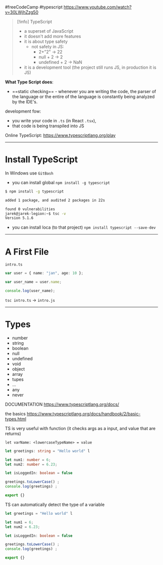 #freeCodeCamp  #typescript 
https://www.youtube.com/watch?v=30LWjhZzg50

>[!info] TypeScript
>- a superset of JavaScript
>- it doesn't add more features
>- it is about type safety
>	- not safety in JS:
>		- 2+"2" -> 22
>		- null + 2 -> 2
>		- undefined + 2 -> NaN
>- it is a development tool (the project still runs JS, in production it is JS)

**What Type Script does**:
- ==static checking== - whenever you are writing the code, the parser of the language or the entire of the language is constantly being analyzed by the IDE's.

development fow:
- you write your code in `.ts` (in React `.tsx`),
- that code is being transpiled into JS

Online TypeScript:
https://www.typescriptlang.org/play


-----
# Install TypeScript

In Windows use `GitBash`

- you can install global
`npm install -g typescript`
```bash
$ npm install -g typescript

added 1 package, and audited 2 packages in 22s

found 0 vulnerabilities
jarek@jarek-legion:~$ tsc -v
Version 5.1.6
```

- you can install loca (to that project)
``npm install typescript --save-dev``

---
# A First File

`intro.ts`
```ts
var user = { name: "jan", age: 10 };

var user_name = user.name;

console.log(user_name);
```

`tsc intro.ts` -> `intro.js`

---
# Types
- number
- string
- boolean
- null
- undefined
- void
- object
- array
- tupes
- ...
- any
- never

DOCUMENTATION
https://www.typescriptlang.org/docs/

the basics
https://www.typescriptlang.org/docs/handbook/2/basic-types.html


TS is very useful with function (it checks args as a input, and value that are returns)

`let varName: <lowercaseTypeName> = value`

```ts
let greetings: string = "Hello world" l

let num1: number = 6;
let num2: number = 6.23;

let isLoggedIn: boolean = false

greetings.toLowerCase() ;
console.log(greetings) ;

export {}
```


TS can automatically detect the type of a variable
```ts
let greetings = "Hello world" l

let num1 = 6;
let num2 = 6.23;

let isLoggedIn: boolean = false

greetings.toLowerCase() ;
console.log(greetings) ;

export {}
```













